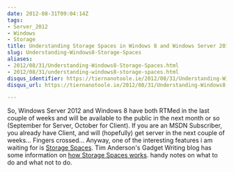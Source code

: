 ```yaml
---
date: 2012-08-31T09:04:14Z
tags:
- Server_2012
- Windows
- Storage
title: Understanding Storage Spaces in Windows 8 and Windows Server 2012
slug: Understanding-Windows8-Storage-Spaces
aliases:
- 2012/08/31/Understanding-Windows8-Storage-Spaces.html
- 2012/08/31/understanding-windows8-storage-spaces.html
disqus_identifier: https://tiernanotoole.ie/2012/08/31/Understanding-Windows8-Storage-Spaces.html
disqus_url: https://tiernanotoole.ie/2012/08/31/Understanding-Windows8-Storage-Spaces.html

---
```

 
 
 

So, Windows Server 2012 and Windows 8 have both RTMed in the last couple of weeks and will be available to the public in the next month or so (September for Server, October for Client). If you are an MSDN Subscriber, you already have Client, and will (hopefully) get server in the next couple of weeks... Fingers crossed... Anyway, one of the interesting features i am waiting for is [Storage Spaces][2]. Tim Anderson's Gadget Writing blog has some information on [how Storage Spaces works][1]. handy notes on what to do and what not to do. 


[1]:http://gadgets.itwriting.com/1462-understanding-windows-8-storage-spaces-confusing-but-powerful.html
[2]:http://blogs.msdn.com/b/b8/archive/2012/01/05/virtualizing-storage-for-scale-resiliency-and-efficiency.aspx